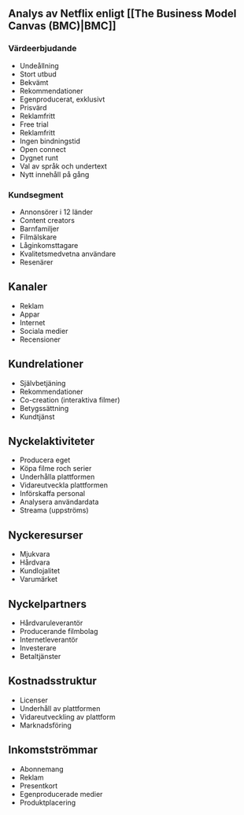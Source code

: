 ## Analys av Netflix enligt [[The Business Model Canvas (BMC)|BMC]]

### Värdeerbjudande
- Undeållning
- Stort utbud
- Bekvämt
- Rekommendationer
- Egenproducerat, exklusivt
- Prisvärd
- Reklamfritt
- Free trial
- Reklamfritt
- Ingen bindningstid
- Open connect
- Dygnet runt
- Val av språk och undertext
- Nytt innehåll på gång

### Kundsegment
- Annonsörer i 12 länder
- Content creators
- Barnfamiljer
- Filmälskare
- Låginkomsttagare
- Kvalitetsmedvetna användare
- Resenärer

## Kanaler
- Reklam
- Appar
- Internet
- Sociala medier
- Recensioner

## Kundrelationer
- Självbetjäning
- Rekommendationer
- Co-creation (interaktiva filmer)
- Betygssättning
- Kundtjänst

## Nyckelaktiviteter
- Producera eget
- Köpa filme roch serier
- Underhålla plattformen 
- Vidareutveckla plattformen
- Införskaffa personal
- Analysera användardata
- Streama (uppströms)

## Nyckeresurser
- Mjukvara
- Hårdvara
- Kundlojalitet
- Varumärket

## Nyckelpartners
- Hårdvaruleverantör
- Producerande filmbolag
- Internetleverantör
- Investerare
- Betaltjänster

## Kostnadsstruktur
- Licenser
- Underhåll av plattformen
- Vidareutveckling av plattform
- Marknadsföring

## Inkomstströmmar
- Abonnemang
- Reklam
- Presentkort
- Egenproducerade medier
- Produktplacering